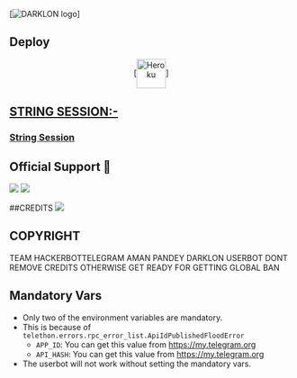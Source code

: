 [![DARKLON logo](https://telegra.ph/file/945ee49474b76ce933bd4.jpg)]

## Deploy
<p align="center"><a href="https://heroku.com/deploy?template=https://github.com/HACKERBOTTELEGRAM/DARKLONX"> [<img align="center" alt="Heroku" width="52px" src="https://www.nicepng.com/png/full/223-2233246_heroku-logo-salesforce-heroku.png" />]

## STRING SESSION:-
### [String Session](https://replit.com/@amanpandey7647/DARKLON-Userbot-String-Session)

## Official Support 💖
<a href="https://t.me/DARKLON_USERBOT"><img src="https://img.shields.io/badge/Join-Support%20Channel-red.svg?style=for-the-badge&logo=Telegram"></a>
<a href="https://t.me/DARKLON_USERBOT_SUPPORT_CHAT"><img src="https://img.shields.io/badge/Join-Support%20Group-blue.svg?style=for-the-badge&logo=Telegram"></a>

##CREDITS
<a href="https://t.me/GODBOYX"><img src="https://img.shields.io/badge/Message-Me%20Telegram-red.svg?style=for-the-badge&logo=Telegram"></a>


## COPYRIGHT
TEAM HACKERBOTTELEGRAM AMAN PANDEY DARKLON USERBOT DONT REMOVE CREDITS OTHERWISE GET READY FOR GETTING GLOBAL BAN


## Mandatory Vars

- Only two of the environment variables are mandatory.
- This is because of `telethon.errors.rpc_error_list.ApiIdPublishedFloodError`
    - `APP_ID`:   You can get this value from https://my.telegram.org
    - `API_HASH`:   You can get this value from https://my.telegram.org
- The userbot will not work without setting the mandatory vars.
